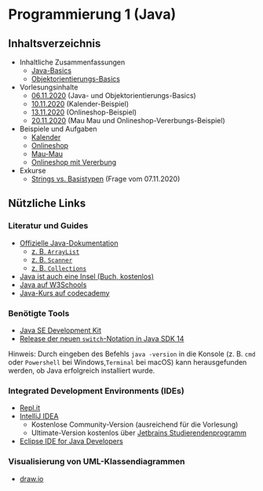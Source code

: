 # Programmierung 1 (Java)
## Inhaltsverzeichnis
- Inhaltliche Zusammenfassungen
    - [Java-Basics](Zusammenfassung/Java-Basics.md)
    - [Objektorientierungs-Basics](Zusammenfassung/OOP-Basics.md)
- Vorlesungsinhalte
    - [06.11.2020](Vorlesungsinhalte/Vorlesung%2006.11.2020) (Java- und Objektorientierungs-Basics)
    - [10.11.2020](Vorlesungsinhalte/Vorlesung%2010.11.2020) (Kalender-Beispiel)
    - [13.11.2020](Vorlesungsinhalte/Vorlesung%2013.11.2020) (Onlineshop-Beispiel)
    - [20.11.2020](Vorlesungsinhalte/Vorlesung%2020.11.2020) (Mau Mau und Onlineshop-Vererbungs-Beispiel)
- Beispiele und Aufgaben
    - [Kalender](Vorlesungsinhalte/Vorlesung%2010.11.2020)
    - [Onlineshop](Vorlesungsinhalte/Vorlesung%2013.11.2020)
    - [Mau-Mau](Vorlesungsinhalte/Vorlesung%2020.11.2020/javaintro/maumau)
    - [Onlineshop mit Vererbung](Vorlesungsinhalte/Vorlesung%2020.11.2020/javaintro/onlineshop/vererbung)
- Exkurse
    - [Strings vs. Basistypen](Exkurse/Strings%20vs.%20Basistypen.md) (Frage vom 07.11.2020)
    
## Nützliche Links

### Literatur und Guides
- [Offizielle Java-Dokumentation](https://docs.oracle.com/en/java/javase/15/)
    - [z. B. `ArrayList`](https://docs.oracle.com/en/java/javase/15/docs/api/java.base/java/util/ArrayList.html)
    - [z. B. `Scanner`](https://docs.oracle.com/en/java/javase/15/docs/api/java.base/java/util/Scanner.html)
    - [z. B. `Collections`](https://docs.oracle.com/en/java/javase/15/docs/api/java.base/java/util/Collections.html)
- [Java ist auch eine Insel (Buch, kostenlos)](http://openbook.rheinwerk-verlag.de/javainsel/)
- [Java auf W3Schools](https://www.w3schools.com/java/default.asp)
- [Java-Kurs auf codecademy](https://www.codecademy.com/learn/learn-java)

### Benötigte Tools
- [Java SE Development Kit](https://www.oracle.com/java/technologies/javase-jdk15-downloads.html)
- [Release der neuen `switch`-Notation in Java SDK 14](https://openjdk.java.net/jeps/361)

Hinweis: Durch eingeben des Befehls `java -version` in die Konsole (z. B. `cmd` oder `Powershell` bei Windows,`Terminal` bei macOS) kann herausgefunden werden, ob Java erfolgreich installiert wurde.

### Integrated Development Environments (IDEs)
- [Repl.it](https://repl.it/)
- [IntelliJ IDEA](https://www.jetbrains.com/idea/)
    - Kostenlose Community-Version (ausreichend für die Vorlesung)
    - Ultimate-Version kostenlos über [Jetbrains Studierendenprogramm](https://www.jetbrains.com/community/education/#students)
- [Eclipse IDE for Java Developers](https://www.eclipse.org/downloads/packages/release/2020-09/r/eclipse-ide-java-developers)

### Visualisierung von UML-Klassendiagrammen
- [draw.io](https://app.diagrams.net/)